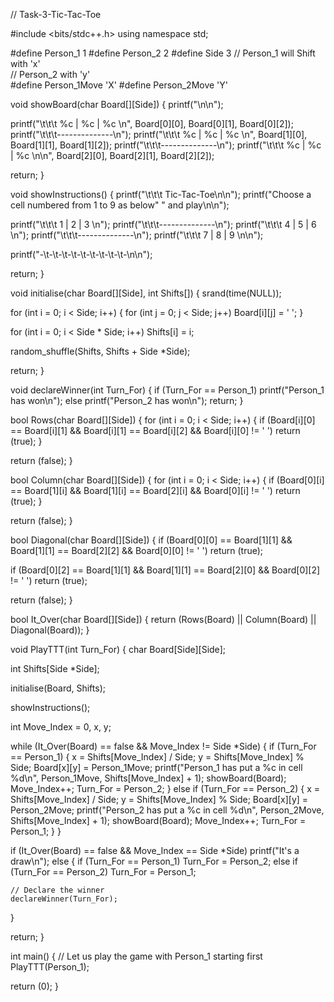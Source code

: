 // Task-3-Tic-Tac-Toe

#include <bits/stdc++.h>
using namespace std;

#define Person_1 1
#define Person_2 2
#define Side 3
// Person_1 will Shift with 'x'  
// Person_2 with 'y'  
#define Person_1Move 'X'
#define Person_2Move 'Y'

void showBoard(char Board[][Side])
{
  printf("\n\n");

  printf("\t\t\t %c | %c | %c \n", Board[0][0],
    Board[0][1], Board[0][2]);
  printf("\t\t\t--------------\n");
  printf("\t\t\t %c | %c | %c \n", Board[1][0],
    Board[1][1], Board[1][2]);
  printf("\t\t\t--------------\n");
  printf("\t\t\t %c | %c | %c \n\n", Board[2][0],
    Board[2][1], Board[2][2]);

  return;
}

void showInstructions()
{
  printf("\t\t\t Tic-Tac-Toe\n\n");
  printf("Choose a cell numbered from 1 to 9 as below"
    " and play\n\n");

  printf("\t\t\t 1 | 2 | 3 \n");
  printf("\t\t\t--------------\n");
  printf("\t\t\t 4 | 5 | 6 \n");
  printf("\t\t\t--------------\n");
  printf("\t\t\t 7 | 8 | 9 \n\n");

  printf("-\t-\t-\t-\t-\t-\t-\t-\t-\t-\n\n");

  return;
}

void initialise(char Board[][Side], int Shifts[])
{
  srand(time(NULL));

  for (int i = 0; i < Side; i++)
  {
    for (int j = 0; j < Side; j++)
      Board[i][j] = ' ';
  }

  for (int i = 0; i < Side * Side; i++)
    Shifts[i] = i;

  random_shuffle(Shifts, Shifts + Side *Side);

  return;
}

void declareWinner(int Turn_For)
{
  if (Turn_For == Person_1)
    printf("Person_1 has won\n");
  else
    printf("Person_2 has won\n");
  return;
}

bool Rows(char Board[][Side])
{
  for (int i = 0; i < Side; i++)
  {	
    if (Board[i][0] == Board[i][1] &&
      Board[i][1] == Board[i][2] &&
      Board[i][0] != ' ')
      return (true);
  }

  return (false);
}

bool Column(char Board[][Side])
{
  for (int i = 0; i < Side; i++)
  {
    if (Board[0][i] == Board[1][i] &&
      Board[1][i] == Board[2][i] &&
      Board[0][i] != ' ')
      return (true);
  }

  return (false);
}

bool Diagonal(char Board[][Side])
{
  if (Board[0][0] == Board[1][1] &&
    Board[1][1] == Board[2][2] &&
    Board[0][0] != ' ')
    return (true);

  if (Board[0][2] == Board[1][1] &&
    Board[1][1] == Board[2][0] &&
    Board[0][2] != ' ')
    return (true);

  return (false);
}

bool It_Over(char Board[][Side])
{
  return (Rows(Board) || Column(Board) || Diagonal(Board));
}

void PlayTTT(int Turn_For)
{
  char Board[Side][Side];

  int Shifts[Side *Side];

  initialise(Board, Shifts);

  showInstructions();

  int Move_Index = 0, x, y;

  while (It_Over(Board) == false &&
    Move_Index != Side *Side)
  {
    if (Turn_For == Person_1)
    {
      x = Shifts[Move_Index] / Side;
      y = Shifts[Move_Index] % Side;
      Board[x][y] = Person_1Move;
      printf("Person_1 has put a %c in cell %d\n",
        Person_1Move, Shifts[Move_Index] + 1);
      showBoard(Board);
      Move_Index++;
      Turn_For = Person_2;
    }
    else if (Turn_For == Person_2)
    {
      x = Shifts[Move_Index] / Side;
      y = Shifts[Move_Index] % Side;
      Board[x][y] = Person_2Move;
      printf("Person_2 has put a %c in cell %d\n",
        Person_2Move, Shifts[Move_Index] + 1);
      showBoard(Board);
      Move_Index++;
      Turn_For = Person_1;
    }
  }

  if (It_Over(Board) == false &&
    Move_Index == Side *Side)
    printf("It's a draw\n");
  else
  {
    if (Turn_For == Person_1)
      Turn_For = Person_2;
    else if (Turn_For == Person_2)
      Turn_For = Person_1;

   	// Declare the winner  
    declareWinner(Turn_For);
  }

  return;
}

int main()
{
 	// Let us play the game with Person_1 starting first  
  PlayTTT(Person_1);

  return (0);
}
